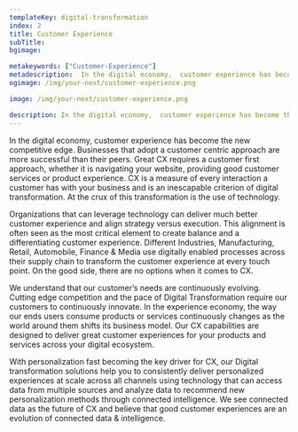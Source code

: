 ```yaml
---
templateKey: digital-transformation
index: 2
title: Customer Experience
subTitle: 
bgimage: 

metakeywords: ["Customer-Experience"]
metadescription:  In the digital economy,  customer experience has become the new competitive edge. Businesses that adopt a customer centric approach are more successful than their peers. Great CX requires a customer first approach, whether it is navigating your website, providing good customer services or product experience.
ogimage: /img/your-next/customer-experience.png

image: /img/your-next/customer-experience.png

description: In the digital economy,  customer experience has become the new competitive edge. Businesses that adopt a customer centric approach are more successful than their peers. Great CX requires a customer first approach, whether it is navigating your website, providing good customer services or product experience. CX is a measure of every interaction a customer has with your business and is an inescapable criterion of digital transformation. At the crux of this transformation is the use of technology. 
---
```

In the digital economy,  customer experience has become the new competitive edge. Businesses that adopt a customer centric approach are more successful than their peers. Great CX requires a customer first approach, whether it is navigating your website, providing good customer services or product experience. CX is a measure of every interaction a customer has with your business and is an inescapable criterion of digital transformation. At the crux of this transformation is the use of technology.  

Organizations that can leverage technology can deliver much better customer experience and align strategy versus execution. This alignment is often seen as the most critical element to create balance and a differentiating customer experience. Different Industries, Manufacturing, Retail, Automobile, Finance & Media use digitally enabled processes across their supply chain to transform the customer experience at every touch point. On the good side, there are no options when it comes to CX. 

We understand that our customer’s needs are continuously evolving.  Cutting edge competition and the pace of Digital Transformation require our customers to continuously innovate. In the experience economy, the way our ends users consume products or services continuously changes as the world around them shifts its business model. Our CX capabilities are designed to deliver great customer experiences for your products and services across your digital ecosystem.

With personalization fast becoming the key driver for CX, our Digital transformation solutions help you to consistently deliver personalized experiences at scale across all channels using technology that can access data from multiple sources and analyze data to recommend new personalization methods through connected intelligence. We see connected data as the future of CX and believe that good customer experiences are an evolution of connected data & intelligence.  
